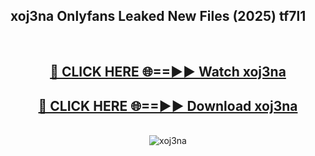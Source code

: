<h2>xoj3na Onlyfans Leaked New Files (2025) tf7l1</h2>
<br>
<div align="center">
<h2><a href="https://mediafiles.top/xoj3na&ref=git" rel="nofollow">🔴 CLICK HERE 🌐==►► Watch xoj3na</a></h2>
<h2><a href="https://mediafiles.top/xoj3na&ref=git" rel="nofollow">🔴 CLICK HERE 🌐==►► Download xoj3na</a></h2>
<br>
<a href="https://mediafiles.top/xoj3na&ref=git" rel="nofollow" data-target="animated-image.originalLink"><img src="https://i.ibb.co.com/xMMVF88/686577567.gif" alt="xoj3na" style="max-width: 100%; display: inline-block;" data-target="animated-image.originalImage"></a>
</div>
<br>
<br>